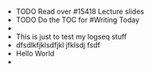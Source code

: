 - TODO  Read over #15418 Lecture slides
- TODO Do the TOC for #Writing Today
-
- This is just to test my logseq stuff
- dfsdlkfjklsdfjkl jfklsdj fsdf
- Hello World
-